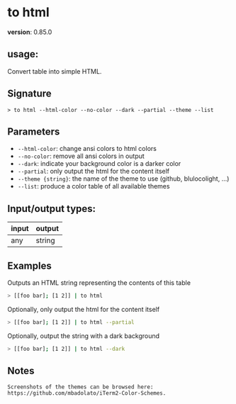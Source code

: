 # to html

**version**: 0.85.0

## **usage**:

Convert table into simple HTML.

## Signature

`> to html --html-color --no-color --dark --partial --theme --list`

## Parameters

- `--html-color`: change ansi colors to html colors
- `--no-color`: remove all ansi colors in output
- `--dark`: indicate your background color is a darker color
- `--partial`: only output the html for the content itself
- `--theme {string}`: the name of the theme to use (github, blulocolight, ...)
- `--list`: produce a color table of all available themes

## Input/output types:

| input | output |
| ----- | ------ |
| any   | string |

## Examples

Outputs an HTML string representing the contents of this table

```bash
> [[foo bar]; [1 2]] | to html
```

Optionally, only output the html for the content itself

```bash
> [[foo bar]; [1 2]] | to html --partial
```

Optionally, output the string with a dark background

```bash
> [[foo bar]; [1 2]] | to html --dark
```

## Notes

```text
Screenshots of the themes can be browsed here: https://github.com/mbadolato/iTerm2-Color-Schemes.
```
